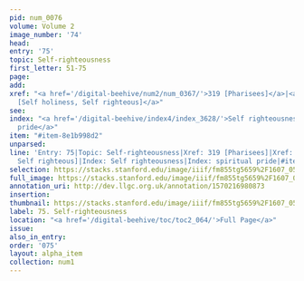 ```yaml
---
pid: num_0076
volume: Volume 2
image_number: '74'
head: 
entry: '75'
topic: Self-righteousness
first_letter: 51-75
page: 
add: 
xref: "<a href='/digital-beehive/num2/num_0367/'>319 [Pharisees]</a>|<a href='/digital-beehive/num2/num_0339/'>300
  [Self holiness, Self righteous]</a>"
see: 
index: "<a href='/digital-beehive/index4/index_3628/'>Self righteousness</a>|<a href='/digital-beehive/index4/index_3851/'>spiritual
  pride</a>"
item: "#item-8e1b998d2"
unparsed: 
line: 'Entry: 75|Topic: Self-righteousness|Xref: 319 [Pharisees]|Xref: 300 [Self holiness,
  Self righteous]|Index: Self righteousness|Index: spiritual pride|#item-8e1b998d2'
selection: https://stacks.stanford.edu/image/iiif/fm855tg5659%2F1607_0541/704,2062,3082,632/full/0/default.jpg
full_image: https://stacks.stanford.edu/image/iiif/fm855tg5659%2F1607_0541/full/full/0/default.jpg
annotation_uri: http://dev.llgc.org.uk/annotation/1570216980873
insertion: 
thumbnail: https://stacks.stanford.edu/image/iiif/fm855tg5659%2F1607_0541/704,2062,600,180/250,/0/default.jpg
label: 75. Self-righteousness
location: "<a href='/digital-beehive/toc/toc2_064/'>Full Page</a>"
issue: 
also_in_entry: 
order: '075'
layout: alpha_item
collection: num1
---
```

